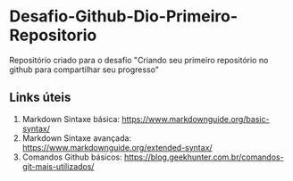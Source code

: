 # Desafio-Github-Dio-Primeiro-Repositorio
Repositório criado para o desafio "Criando seu primeiro repositório no github para compartilhar seu progresso"


## **Links úteis**
1. Markdown Sintaxe básica: https://www.markdownguide.org/basic-syntax/</br>
2. Markdown Sintaxe avançada: https://www.markdownguide.org/extended-syntax/</br>
3. Comandos Github básicos: https://blog.geekhunter.com.br/comandos-git-mais-utilizados/
